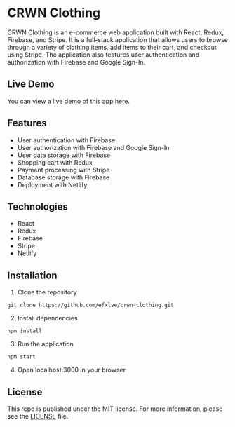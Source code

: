 # CRWN Clothing
CRWN Clothing is an e-commerce web application built with React, Redux, Firebase, and Stripe. It is a full-stack application that allows users to browse through a variety of clothing items, add items to their cart, and checkout using Stripe. The application also features user authentication and authorization with Firebase and Google Sign-In.

## Live Demo
You can view a live demo of this app [here](https://incandescent-snickerdoodle-5f483c.netlify.app/).

## Features
- User authentication with Firebase
- User authorization with Firebase and Google Sign-In
- User data storage with Firebase
- Shopping cart with Redux
- Payment processing with Stripe
- Database storage with Firebase
- Deployment with Netlify

## Technologies
- React
- Redux
- Firebase
- Stripe
- Netlify

## Installation
1. Clone the repository
```
git clone https://github.com/efxlve/crwn-clothing.git
```
2. Install dependencies
```
npm install
```
3. Run the application
```
npm start
```
4. Open localhost:3000 in your browser

## License
This repo is published under the MIT license. For more information, please see the [LICENSE](https://github.com/efxlve/crwn-clothing/blob/main/LICENSE) file.





